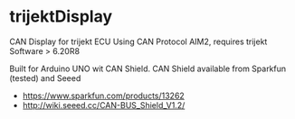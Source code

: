 trijektDisplay
==================

CAN Display for trijekt ECU
Using CAN Protocol AIM2, requires trijekt Software > 6.20R8

Built for Arduino UNO wit CAN Shield.
CAN Shield available from Sparkfun (tested) and Seeed
- https://www.sparkfun.com/products/13262
- http://wiki.seeed.cc/CAN-BUS_Shield_V1.2/
